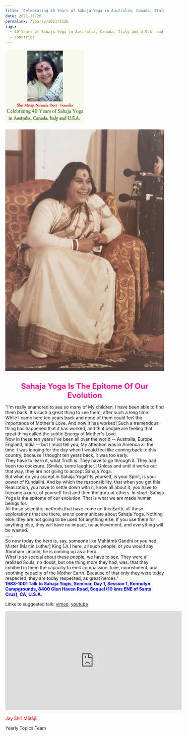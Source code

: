 ```yaml
---
title: 'Celebrating 40 Years of Sahaja Yoga in Australia, Canada, Italy and U.S.A. and its Culture, Post 42'
date: 2021-11-26
permalink: /yearly/2021/1126
tags:
  - 40 Years of Sahaja Yoga in Australia, Canada, Italy and U.S.A. and its Culture
  - countries
---
```


<div style="text-align: left"><img src="/images/Celebrating40YearsSahajaYoga.png" width="250" /></div><br>

<div style="text-align: center"><img src="/images/image848_Karan_Khurana_Collection.png" /></div>

<br>
<p style="color:DeepPink; text-align:center">
<font size="+2"><b>Sahaja Yoga Is The Epitome Of Our Evolution</b><br></font>
</p>

<p>
"I'm really enamored to see so many of My children. I have been able to find them back. It's such a great thing to see them, after such a long time.<br>
While I came here ten years back and none of them could feel the importance of Mother's Love. And now it has worked! Such a tremendous thing has happened that it has worked, and that people are feeling that great thing called the subtle Energy of Mother's Love.<br>
Now in these ten years I've been all over the world -- Australia, Europe, England, India -- but I must tell you, My attention was in America all the time. I was longing for the day when I would feel like coming back to this country, because I thought ten years back, it was too early.<br> 
They have to learn it, what Truth is. They have to go through it. They had been too cocksure. [Smiles, some laughter.] Unless and until it works out that way, they are not going to accept Sahaja Yoga.<br>
But what do you accept in Sahaja Yoga? Is yourself, is your Spirit, is your power of Kuṇḍalinī. And by which the responsibility, that when you get this Realization, you have to settle down with it, know all about it, you have to become a guru, of yourself first and then the guru of others. In short: Sahaja Yoga is the epitome of our evolution. That is what we are made human beings for.<br>
All these scientific methods that have come on this Earth, all these explorations that are there, are to communicate about Sahaja Yoga. Nothing else: they are not going to be used for anything else. If you use them for anything else, they will have no impact, no achievement, and everything will be wasted.<br>
......<br>
So now today the hero is, say, someone like Mahātmā Gāndhī or you had Mister [Martin Luther] King [Jr.] here, all such people, or you would say Abraham Lincoln, he is coming up as a hero.<br>
What is so special about these people, we have to see. They were all realized Souls, no doubt, but one thing more they had, was: that they imbibed in them the capacity to emit compassion, love, nourishment, and soothing capacity of the Mother Earth. Because of that only they were today respected, they are today respected, as great heroes."<br>
<font color="blue"><b>1983-1001 Talk to Sahaja Yogis, Seminar, Day 1, Session 1, Kennolyn Campgrounds, 8400 Glen Haven Road, Soquel (10 kms ENE of Santa Cruz), CA, U.S.A.</b></font><br>
</p>

Links to suggested talk: <a href="https://vimeo.com/311948554"> vimeo</a>, <a href="https://www.youtube.com/watch?v=kWChhncz6b8"> youtube</a><br>

<iframe width="560" height="315" src="https://www.youtube.com/embed/kWChhncz6b8" title="YouTube video player" frameborder="0" allow="accelerometer; autoplay; clipboard-write; encrypted-media; gyroscope; picture-in-picture" allowfullscreen></iframe>

<p style="color:red;">Jay Śhrī Mātājī!<br></p>

Yearly Topics Team